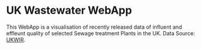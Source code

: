 # UK Wastewater WebApp
This WebApp is a visualisation of recently released data of influent and effleunt quality of selected Sewage treatment Plants in the UK.
Data Source: [UKWIR](https://ukwir.org/eng/leading-the-water-industry-research-agenda).
